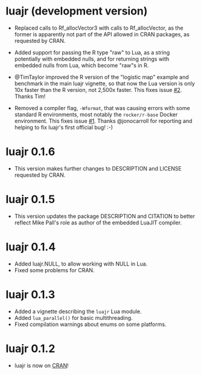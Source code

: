 # luajr (development version)

-   Replaced calls to Rf_allocVector3 with calls to Rf_allocVector, as the 
    former is apparently not part of the API allowed in CRAN packages, as 
    requested by CRAN.

-   Added support for passing the R type "raw" to Lua, as a string potentially
    with embedded nulls, and for returning strings with embedded nulls from 
    Lua, which become "raw"s in R.
    
-   @TimTaylor improved the R version of the "logistic map" example and 
    benchmark in the main luajr vignette, so that now the Lua version is only 
    10x faster than the R version, not 2,500x faster. This fixes issue 
    [#2](https://github.com/nicholasdavies/luajr/issues/2). Thanks Tim!

-   Removed a compiler flag, `-Wformat`, that was causing errors with some 
    standard R environments, most notably the `rocker/r-base` Docker 
    environment. This fixes issue 
    [#1](https://github.com/nicholasdavies/luajr/issues/1). Thanks @jonocarroll 
    for reporting and helping to fix luajr's first official bug! :-)

# luajr 0.1.6

-   This version makes further changes to DESCRIPTION and LICENSE requested
    by CRAN.

# luajr 0.1.5

-   This version updates the package DESCRIPTION and CITATION to better reflect
    Mike Pall's role as author of the embedded LuaJIT compiler.

# luajr 0.1.4

-   Added luajr.NULL, to allow working with NULL in Lua.
-   Fixed some problems for CRAN.

# luajr 0.1.3

-   Added a vignette describing the `luajr` Lua module.
-   Added `lua_parallel()` for basic multithreading.
-   Fixed compilation warnings about enums on some platforms.

# luajr 0.1.2

-   luajr is now on [CRAN](https://CRAN.R-project.org/package=luajr)!
